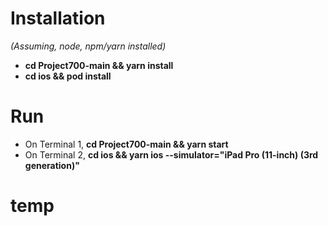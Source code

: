 # Installation

*(Assuming, node, npm/yarn installed)*
- **cd Project700-main && yarn install**
- **cd ios && pod install**

# Run

- On Terminal 1, **cd Project700-main && yarn start**
- On Terminal 2, **cd ios && yarn ios --simulator="iPad Pro (11-inch) (3rd generation)"**
# temp
